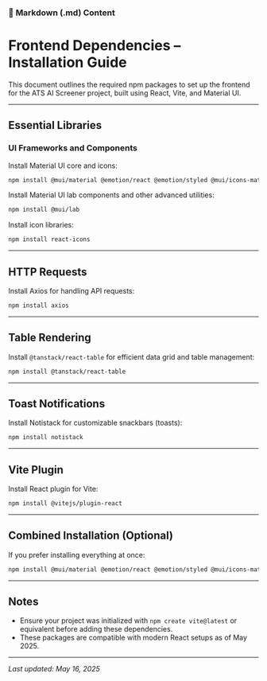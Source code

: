 ### 📄 **Markdown (.md) Content**


# Frontend Dependencies – Installation Guide

This document outlines the required npm packages to set up the frontend for the ATS AI Screener project, built using React, Vite, and Material UI.

---

## Essential Libraries

### UI Frameworks and Components

Install Material UI core and icons:


```bash
npm install @mui/material @emotion/react @emotion/styled @mui/icons-material
````

Install Material UI lab components and other advanced utilities:

```bash
npm install @mui/lab
```

Install icon libraries:

```bash
npm install react-icons
```

---

## HTTP Requests

Install Axios for handling API requests:

```bash
npm install axios
```

---

## Table Rendering

Install `@tanstack/react-table` for efficient data grid and table management:

```bash
npm install @tanstack/react-table
```

---

## Toast Notifications

Install Notistack for customizable snackbars (toasts):

```bash
npm install notistack
```

---

## Vite Plugin

Install React plugin for Vite:

```bash
npm install @vitejs/plugin-react
```

---

## Combined Installation (Optional)

If you prefer installing everything at once:

```bash
npm install @mui/material @emotion/react @emotion/styled @mui/icons-material @mui/lab @tanstack/react-table notistack react-icons axios @vitejs/plugin-react
```

---

## Notes

* Ensure your project was initialized with `npm create vite@latest` or equivalent before adding these dependencies.
* These packages are compatible with modern React setups as of May 2025.

---

*Last updated: May 16, 2025*
